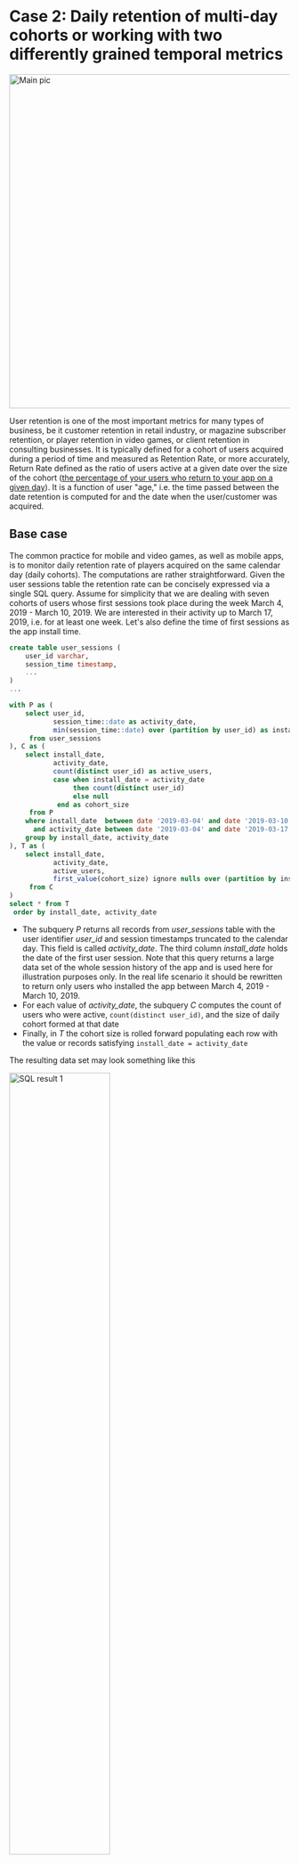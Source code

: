 # Case 2: Daily retention of multi-day cohorts or working with two differently grained temporal metrics



<div style="display: flex; justify-content: center;">
<img src="../pics/case2_0.jpeg" alt="Main pic" width="600"/>
</div>

<p></p>


User retention is one of the most important metrics for many types of business, be it customer retention in retail industry, or magazine subscriber retention, or player retention in video games, or client retention in consulting businesses. It is typically defined for a cohort of users acquired during a period of time and measured as Retention Rate, or more accurately, Return Rate defined as the ratio of users active at a given date over the size of the cohort ([the percentage of your users who return to your app on a given day](https://developer.yahoo.com/flurry/docs/analytics/lexicon/returnrate/)). It is a function of user "age," i.e. the time passed between the date retention is computed for and the date when the user/customer was acquired.


## Base case

The common practice for mobile and video games, as well as mobile apps, is to monitor daily retention rate of players acquired on the same calendar day (daily cohorts).
The computations are rather straightforward. Given the user sessions table 
the retention rate can be concisely expressed via a single SQL query.
Assume for simplicity that we are dealing with seven cohorts of users whose first sessions took place during the week March 4, 2019 - March 10, 2019.  We are interested in their activity up to March 17, 2019, i.e. for at least one week. Let's also define the time of first sessions as the app install time.

```sql
create table user_sessions (
    user_id varchar,
    session_time timestamp, 
    ...
)
...

with P as (
    select user_id, 
           session_time::date as activity_date,
           min(session_time::date) over (partition by user_id) as install_date
     from user_sessions
), C as (
    select install_date, 
           activity_date,
           count(distinct user_id) as active_users,
           case when install_date = activity_date 
                then count(distinct user_id) 
                else null
            end as cohort_size
     from P
    where install_date  between date '2019-03-04' and date '2019-03-10'
      and activity_date between date '2019-03-04' and date '2019-03-17'  
    group by install_date, activity_date  
), T as (
    select install_date, 
           activity_date, 
           active_users, 
           first_value(cohort_size) ignore nulls over (partition by install_date order by activity_date) as cohort_size
     from C
)
select * from T 
 order by install_date, activity_date
```


* The subquery *P* returns all records from *user_sessions* table with the user identifier *user_id* and session timestamps truncated to the calendar day. This field is called *activity_date*. The third column *install_date* holds the date of the first user session. Note that this query returns a large data set of the whole session history of the app and is used here for illustration purposes only. In the real life scenario it should be rewritten to return only users who installed the app between March 4, 2019 - March 10, 2019.
* For each value of *activity_date*, the subquery *C* computes the count of users who were active, ``count(distinct user_id)``, and the size of daily cohort formed at that date
* Finally, in *T* the cohort size is rolled forward populating each row with the value or records satisfying ``install_date = activity_date``



The resulting data set may look something like this


<img src="../pics/case2_1.jpeg" alt="SQL result 1" align="center" width="60%"/>


The retention rate is easily computed for each cohort and each activity date as the ratio ``active_users/cohort_size``. 
At the same time the cohort "age" is calculated as the time difference between activity date and install date.
With the subquery *T* defined above,  
```sql
...
, R as (
    select install_date, 
           activity_date, 
           active_users, 
           cohort_size, 
           datediff(day, install_date, activity_date) as user_age,
           active_users::float/cohort_size::float as retention_rate
      from T     
)
select * from R
order by install_date, activity_date
```



<img src="../pics/case2_2.jpeg" alt="SQL result 2" align="center" width="60%"/>



Note that this calculation is not entirely accurate because of rounding errors introduced by the date arithmetic of SQL. If we had carried out *install_time* and *session_time* from subquery *P*, more precise version can be obtained with the more accurate statement
`floor(datediff(second, install_time, session_time)::float/86400.0) `

Finally, plotting retention rates against user age gives us the so called retention curves or retention profiles of the seven daily cohorts.


<img src="../pics/case2_3.jpeg" alt="SQL result 2" align="center" width="60%"/>



No alt text provided for this image
Let's consider now the situation when we need to summarize these seven curves, as would be in the case of some sort of campaign running for a week. In short, we need to merge these seven lines into a single retention curve. The most natural way to do so is to compute the average rate over all user ages with the query


```sql
...
, R as (
    ...
)
select user_age, mean(retention_rate) as retention_rate
  from R
 group by user_age
 order by user_age
```


This yields the following result:

<img src="../pics/case2_4.jpeg" alt="SQL result 2" align="center" width="60%"/>


<p>
</p>

## Discussion and alternative approach


Although useful and commonly used, the described approach by averaging may not be entirely satisfactory. In situations of user acquisition campaigns spanning a few days (say, a week), or A/B tests concerning retention of new users and running for several days, the averages have certain disadvantages. Breaking down the multi-day cohort into daily sub-cohorts smoothes the data and hides day-by-day differences between individual acquisition days. Another disadvantage is the constantly changing results - each new day adds players to all age groups requiring recalculation of all the numbers. This makes the average retention computed so far change as the tomorrow's data become available. This complication is rooted in the choice of user age as an independent variable. Finally, in the scenario of A/B tests early insights are highly valuable as the experimental settings may badly affect the user experience and calling for the early test cancellation. The averaging method requires enough data collected before the informative conclusions can be made. In the example above, two weeks need to pass since the start of the experiment to produce the charts shown. It would be better if the data computed today would not change tomorrow when the new daily cohort joins the pack.

Luckily, there exists another way to compute retention of a multi-day cohort of new users. The main idea consists of looking at the cohort as it is being formed over time. The time variable in this approach is not the player age but the age of the cohort itself, that is, the count of days since the cohort inception day. On the first day of cohort formation, the retention rate is obviously 100%. On the second day. the count of active users are the count of those who were active on this day of the cohort existence. This number includes users acquired on the day two plus users acquired on the first day who came back on the second day. For the third day, active users are those who are acquired on day three (assuming the cohort is still being formed) plus users acquired on the first two days who returned on the day three. And so on.

At the same time, the size of the cohort grows every day as the acquisition process continues. The retention rate for day X therefore is the ratio of active users on day X divided by the cohort size at day X. Once the cohort formation is complete, the formula does not change. For each date it is the ratio of active users over the full cohort size as measured on the same day. After the completion date the cohort size does not change; the denominator is a constant.

Implementation of these calculations in SQL again relies on window functions. 

No alt text provided for this image
The principal part of calculations is found in the subquery C. There is no aggregation by install and activity dates anymore. Instead, the query returns the count of active users by their activity calendar date and the user_id for users who were acquired on that date. Notice the use of distinct in calculations of active users. Since there is no partitioning by install date, the result is the count of all users who showed up at the day when the cohort was datediff(day, date'2019-03-04', activity_date days old. This is the number we need for the numerator in the retention rate formula.

To obtain the denominator, we need to compute cohort size for each day of the cohort existence, i.e. for each value of activity_date. We do it in two steps. First, in D we compute daily installs, and then the subquery S returns the cumulative sum of these counts yielding the cohort size accumulated by the date activity_date. The final result is shown below.

No alt text provided for this image
The drop at cohort age = 7 days marks the end of cohort formation period. We see that he retention rate declines linearly after day 7, similarly to the conventional retention rate discussed earlier. The difference, however, is essential as the x-axis is the age of the cohort, not the age of users.

As noted above, in this approach the historical data remains immutable allowing for quicker decisions during the cohort formation. This is particularly important in cases of risky A/B tests, say, rapid evaluation of acquisition channels.

In those situations where two or more cohorts are compared to each other, the query above requires certain modifications. The subquery P need to return the user group identifier group_name, window functions in C and S require partitioning by group_name, and group_name has to be added to the group by clause of subquery D. An example for the two group test may look like this.  

No alt text provided for this image
The difference between two cohorts is clearly seen here, as well as the day when their retention rates began to separate significantly. After the cohorts completion date, that is, day 7, both groups demonstrate similar decay rate (the curves appear almost parallel for days 8-13). This suggests that the differences in retention might have been caused by different user experience during the cohorts formation period, possibly attributable to accidental and uncontrolled external factors deserving further investigation.

No alt text provided for this image
Retention rates computed by averaging over user ages shown above hides these differences and does not reveal such details. Except for the fact that the retention rate of one group is better than another, there is no additional information to be inferred from this chart.



<p align='right'>
May 2019
</p>